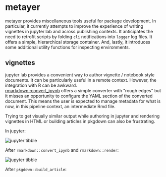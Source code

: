 metayer
====

metayer provides miscellaneous tools useful for package development.  In particular, it currently attempts to improve
the experience of writing vignettes in jupyter lab and across publishing contexts.  It anticipates the need to retrofit
scripts by folding `cli` notifications into `logger` log files.  It offers a simple, hierarchical storage container.
And, lastly, it introduces some additional utility functions for inspecting environments.

vignettes
----

jupyter lab provides a convenient way to author vignette / notebook style documents.  It can be particularly useful in a
remote context.  However, the integration with R can be awkward.  
[rmarkdown::convert_ipynb](https://pkgs.rstudio.com/rmarkdown/reference/convert_ipynb.html) offers a simple converter
with "rough edges" but it misses an opportunity to configure the YAML section of the converted document.  This means the
user is expected to manage metadata for what is now, in this pipeline context, an intermediate Rmd file.

Trying to get visually similar output while authoring in jupyter and rendering vignettes in HTML or building articles in
pkgdown can also be frustrating.

In jupyter:

![jupyter tibble](docs/images/jupyter_tibble.png)

After `rmarkdown::convert_ipynb` and `rmarkdown::render`:

![jupyter tibble](docs/images/rmarkdown_tibble.png)

After `pkgdown::build_article`:


